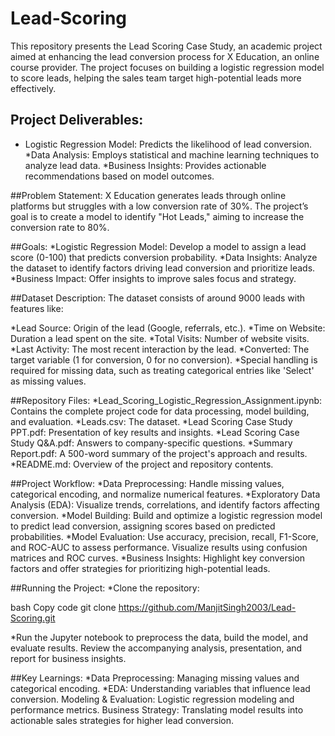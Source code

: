 # Lead-Scoring

This repository presents the Lead Scoring Case Study, an academic project aimed at enhancing the lead conversion process for X Education, an online course provider. The project focuses on building a logistic regression model to score leads, helping the sales team target high-potential leads more effectively.

## Project Deliverables:
* Logistic Regression Model: Predicts the likelihood of lead conversion.
*Data Analysis: Employs statistical and machine learning techniques to analyze lead data.
*Business Insights: Provides actionable recommendations based on model outcomes.

##Problem Statement:
X Education generates leads through online platforms but struggles with a low conversion rate of 30%. The project’s goal is to create a model to identify "Hot Leads," aiming to increase the conversion rate to 80%.

##Goals:
*Logistic Regression Model: Develop a model to assign a lead score (0-100) that predicts conversion probability.
*Data Insights: Analyze the dataset to identify factors driving lead conversion and prioritize leads.
*Business Impact: Offer insights to improve sales focus and strategy.

##Dataset Description:
The dataset consists of around 9000 leads with features like:

*Lead Source: Origin of the lead (Google, referrals, etc.).
*Time on Website: Duration a lead spent on the site.
*Total Visits: Number of website visits.
*Last Activity: The most recent interaction by the lead.
*Converted: The target variable (1 for conversion, 0 for no conversion).
*Special handling is required for missing data, such as treating categorical entries like 'Select' as missing values.

##Repository Files:
*Lead_Scoring_Logistic_Regression_Assignment.ipynb: Contains the complete project code for data processing, model building, and evaluation.
*Leads.csv: The dataset.
*Lead Scoring Case Study PPT.pdf: Presentation of key results and insights.
*Lead Scoring Case Study Q&A.pdf: Answers to company-specific questions.
*Summary Report.pdf: A 500-word summary of the project's approach and results.
*README.md: Overview of the project and repository contents.

##Project Workflow:
*Data Preprocessing: Handle missing values, categorical encoding, and normalize numerical features.
*Exploratory Data Analysis (EDA): Visualize trends, correlations, and identify factors affecting conversion.
*Model Building: Build and optimize a logistic regression model to predict lead conversion, assigning scores based on predicted probabilities.
*Model Evaluation: Use accuracy, precision, recall, F1-Score, and ROC-AUC to assess performance. Visualize results using confusion matrices and ROC curves.
*Business Insights: Highlight key conversion factors and offer strategies for prioritizing high-potential leads.

##Running the Project:
*Clone the repository:

bash
Copy code
git clone https://github.com/ManjitSingh2003/Lead-Scoring.git

*Run the Jupyter notebook to preprocess the data, build the model, and evaluate results. Review the accompanying analysis, presentation, and report for business insights.

##Key Learnings:
*Data Preprocessing: Managing missing values and categorical encoding.
*EDA: Understanding variables that influence lead conversion.
Modeling & Evaluation: Logistic regression modeling and performance metrics.
Business Strategy: Translating model results into actionable sales strategies for higher lead conversion.
